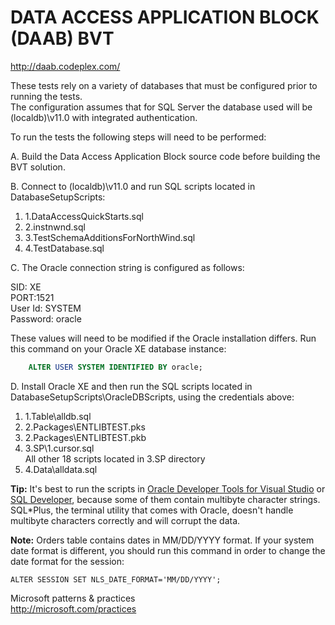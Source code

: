 ﻿# DATA ACCESS APPLICATION BLOCK (DAAB) BVT
http://daab.codeplex.com/

These tests rely on a variety of databases that must be configured prior to running the tests.  
The configuration assumes that for SQL Server the database used will be (localdb)\v11.0 with integrated authentication.

To run the tests the following steps will need to be performed:

A. Build the Data Access Application Block source code before building the BVT solution.

B. Connect to (localdb)\v11.0 and run SQL scripts located in DatabaseSetupScripts:
   1. 1.DataAccessQuickStarts.sql
   2. 2.instnwnd.sql
   3. 3.TestSchemaAdditionsForNorthWind.sql
   4. 4.TestDatabase.sql

C. The Oracle connection string is configured as follows:

   SID: XE<br/>
   PORT:1521<br/>
   User Id: SYSTEM<br/>
   Password: oracle

   These values will need to be modified if the Oracle installation differs. Run this command on your Oracle XE database instance:

```sql
    ALTER USER SYSTEM IDENTIFIED BY oracle;
```

D. Install Oracle XE and then run the SQL scripts located in DatabaseSetupScripts\OracleDBScripts, using the credentials above:
   1. 1.Table\alldb.sql
   2. 2.Packages\ENTLIBTEST.pks
   3. 2.Packages\ENTLIBTEST.pkb
   4. 3.SP\1.cursor.sql<br/>
      All other 18 scripts located in 3.SP directory
   5. 4.Data\alldata.sql

**Tip:** It's best to run the scripts in [Oracle Developer Tools for Visual Studio](https://www.oracle.com/database/technologies/net-downloads.html)
or [SQL Developer](https://www.oracle.com/tools/downloads/sqldev-downloads.html), because some of them contain
multibyte character strings. SQL*Plus, the terminal utility that comes with Oracle, doesn't handle multibyte
characters correctly and will corrupt the data.

**Note:** Orders table contains dates in MM/DD/YYYY format. If your system date format is different, you should
run this command in order to change the date format for the session:

`ALTER SESSION SET NLS_DATE_FORMAT='MM/DD/YYYY';`

Microsoft patterns & practices<br/>
http://microsoft.com/practices